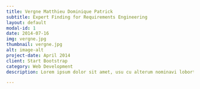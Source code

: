```yaml
---
title: Vergne Matthieu Dominique Patrick 
subtitle: Expert Finding for Requirements Engineering
layout: default
modal-id: 1 
date: 2014-07-16
img: vergne.jpg 
thumbnail: vergne.jpg
alt: image-alt
project-date: April 2014
client: Start Bootstrap
category: Web Development
description: Lorem ipsum dolor sit amet, usu cu alterum nominavi lobortis. At duo novum diceret. Tantas apeirian vix et, usu sanctus postulant inciderint ut, populo diceret necessitatibus in vim. Cu eum dicam feugiat noluisse.

---
```

